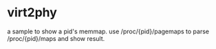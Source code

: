# virt2phy
a sample to show a pid's memmap.
use /proc/{pid}/pagemaps to parse /proc/{pid}/maps and show result.
